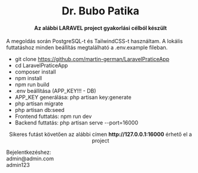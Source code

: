 <h1 align="center">Dr. Bubo Patika</h1>
<h4 align="center">Az alábbi LARAVEL project gyakorlási célból készült</h4>

<p align="left">A megoldás során PostgreSQL-t és TailwindCSS-t használtam. A lokális futtatáshoz minden beállítás megtalálható a .env.example fileban. </p>

- git clone https://github.com/martin-german/LaravelPraticeApp
- cd LaravelPraticeApp
- composer install
- npm install
- npm run build
- .env beállítása (APP_KEY!!! - DB)
- APP_KEY generálása: php artisan key:generate
- php artisan migrate
- php artisan db:seed
- Frontend futtatás: npm run dev
- Backend futtatás: php artisan serve --port=16000

<p align="center">Sikeres futást követően az alábbi címen <b>http://127.0.0.1:16000</b> érhető el a project</p>
<p align="left">Bejelentkezéshez: 
</br>
admin@admin.com
</br>
admin123
</p>

